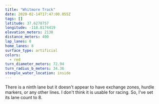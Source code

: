```yaml
---
title: "Whitmore Track"
date: 2020-02-14T17:47:00.055Z
tags: []
latitude: 37.6278757
longitude: -118.8174419
elevation_meters: 2138
distance_meters: 400
lap_lanes: 8
home_lanes: 8
surface_type: artificial
colors:
  - red
turn_diameter_meters: 72.94
turn_radius_b_meters: 34.36
steeple_water_location: inside
---
```


<!--more-->
There is a ninth lane but it doesn't appear to have exchange zones, hurdle markers, or any other lines. I don't think it is usable for racing. So, I've set its lane count to 8. 
